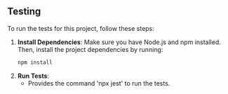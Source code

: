 ## Testing

To run the tests for this project, follow these steps:

1. **Install Dependencies**:
   Make sure you have Node.js and npm installed. Then, install the project dependencies by running:
   ```sh
   npm install

2. **Run Tests**:
   - Provides the command 'npx jest' to run the tests.
